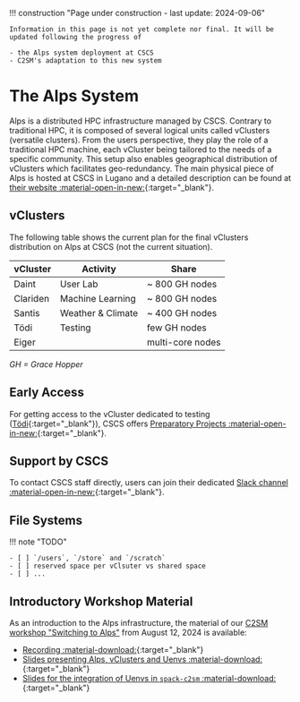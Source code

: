 !!! construction "Page under construction - last update: 2024-09-06"

    Information in this page is not yet complete nor final. It will be updated following the progress of

    - the Alps system deployment at CSCS
    - C2SM's adaptation to this new system

# The Alps System

Alps is a distributed HPC infrastructure managed by CSCS. Contrary to traditional HPC, it is composed of several logical units called vClusters (versatile clusters). From the users perspective, they play the role of a traditional HPC machine, each vCluster being tailored to the needs of a specific community. This setup also enables geographical distribution of vClusters which facilitates geo-redundancy. The main physical piece of Alps is hosted at CSCS in Lugano and a detailed description can be found at [their website :material-open-in-new:](https://www.cscs.ch/computers/alps){:target="_blank"}.

## vClusters

The following table shows the current plan for the final vClusters distribution on Alps at CSCS (not the current situation).

| vCluster | Activity          | Share            |
|----------|-------------------|------------------|
| Daint    | User Lab          | ~ 800 GH nodes   |
| Clariden | Machine Learning  | ~ 800 GH nodes   |
| Santis   | Weather & Climate | ~ 400 GH nodes   |
| Tödi     | Testing           | few GH nodes     |
| Eiger    |                   | multi-core nodes |

*GH = Grace Hopper*

## Early Access

For getting access to the vCluster dedicated to testing ([Tödi](vclusters.md/#tödi){:target="_blank"}), CSCS offers [Preparatory Projects :material-open-in-new:](https://www.cscs.ch/user-lab/allocation-schemes/preparatory-projects){:target="_blank"}. 

## Support by CSCS

To contact CSCS staff directly, users can join their dedicated [Slack channel :material-open-in-new:](https://cscs-users.slack.com){:target="_blank"}.

## File Systems

!!! note "TODO"

    - [ ] `/users`, `/store` and `/scratch`
    - [ ] reserved space per vClsuter vs shared space
    - [ ] ...

## Introductory Workshop Material

As an introduction to the Alps infrastructure, the material of our [C2SM workshop "Switching to Alps"](../blog/posts/2024-07-02_switching_to_Alps.md) from August 12, 2024 is available:

- [Recording :material-download:](https://polybox.ethz.ch/index.php/s/oSxyJgTjyvJKX8B){:target="_blank"}<br>
- [Slides presenting Alps, vClusters and Uenvs :material-download:](https://polybox.ethz.ch/index.php/s/jvtIYkBvHUSGZYD){:target="_blank"}<br>
- [Slides for the integration of Uenvs in `spack-c2sm` :material-download:](https://polybox.ethz.ch/index.php/s/SWbYrOVRIprke60){:target="_blank"} 

